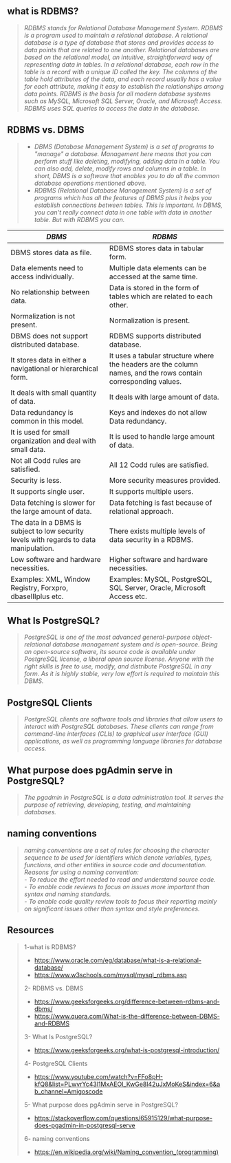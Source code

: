 ## what is RDBMS?
>*RDBMS stands for Relational Database Management System. RDBMS is a program used to maintain a relational database. A relational database is a type of database that stores and provides access to data points that are related to one another. Relational databases are based on the relational model, an intuitive, straightforward way of representing data in tables. In a relational database, each row in the table is a record with a unique ID called the key. The columns of the table hold attributes of the data, and each record usually has a value for each attribute, making it easy to establish the relationships among data points. RDBMS is the basis for all modern database systems such as MySQL, Microsoft SQL Server, Oracle, and Microsoft Access. RDBMS uses SQL queries to access the data in the database.*

## RDBMS vs. DBMS
>- *DBMS (Database Management System) is a set of programs to "manage" a database. Management here means that you can perform stuff like deleting, modifying, adding data in a table. You can also add, delete, modify rows and columns in a table. In short, DBMS is a software that enables you to do all the common database operations mentioned above.*
>- *RDBMS (Relational Database Management System) is a set of programs which has all the features of DBMS plus it helps you establish connections between tables. This is important. In DBMS, you can't really connect data in one table with data in another table. But with RDBMS you can.*

|<center>*DBMS*</center>|<center>*RDBMS*</center>|
| :---- | :--- |
| DBMS stores data as file. | RDBMS stores data in tabular form.|
| Data elements need to access individually. | Multiple data elements can be accessed at the same time.|
| No relationship between data. | Data is stored in the form of tables which are related to each other.|
| Normalization is not present.	| Normalization is present.|
| DBMS does not support distributed database.|	RDBMS supports distributed database.|
|It stores data in either a navigational or hierarchical form.|	It uses a tabular structure where the headers are the column names, and the rows contain corresponding values.|
|It deals with small quantity of data.|	It deals with large amount of data.|
|Data redundancy is common in this model.|	Keys and indexes do not allow Data redundancy.|
|It is used for small organization and deal with small data.|	It is used to handle large amount of data.|
|Not all Codd rules are satisfied.|	All 12 Codd rules are satisfied.|
|Security is less.|	More security measures provided.|
|It supports single user.|	It supports multiple users.|
|Data fetching is slower for the large amount of data.|	Data fetching is fast because of relational approach.|
|The data in a DBMS is subject to low security levels with regards to data manipulation.|	There exists multiple levels of data security in a RDBMS.|
|Low software and hardware necessities.|	Higher software and hardware necessities.|
|Examples: XML, Window Registry, Forxpro, dbaseIIIplus etc.|	Examples: MySQL, PostgreSQL, SQL Server, Oracle, Microsoft Access etc.|

## What Is PostgreSQL?
>*PostgreSQL is one of the most advanced general-purpose object-relational database management system and is open-source. Being an open-source software, its source code is available under PostgreSQL license, a liberal open source license. Anyone with the right skills is free to use, modify, and distribute PostgreSQL in any form. As it is highly stable, very low effort is required to maintain this DBMS.*

## PostgreSQL Clients
>*PostgreSQL clients are software tools and libraries that allow users to interact with PostgreSQL databases. These clients can range from command-line interfaces (CLIs) to graphical user interface (GUI) applications, as well as programming language libraries for database access.*

## What purpose does pgAdmin serve in PostgreSQL?
>*The pgadmin in PostgreSQL is a data administration tool. It serves the purpose of retrieving, developing, testing, and maintaining databases.*

## naming conventions
>*naming conventions are a set of rules for choosing the character sequence to be used for identifiers which denote variables, types, functions, and other entities in source code and documentation.<br>Reasons for using a naming convention:<br> - To reduce the effort needed to read and understand source code.<br> - To enable code reviews to focus on issues more important than syntax and naming standards. <br>- To enable code quality review tools to focus their reporting mainly on significant issues other than syntax and style preferences.*

## Resources
>1-what is RDBMS?
>- https://www.oracle.com/eg/database/what-is-a-relational-database/
>- https://www.w3schools.com/mysql/mysql_rdbms.asp
>
>2- RDBMS vs. DBMS
>- https://www.geeksforgeeks.org/difference-between-rdbms-and-dbms/
>- https://www.quora.com/What-is-the-difference-between-DBMS-and-RDBMS
>
>3- What Is PostgreSQL?
>- https://www.geeksforgeeks.org/what-is-postgresql-introduction/
>
>4- PostgreSQL Clients
>- https://www.youtube.com/watch?v=FFo8pH-kfQ8&list=PLwvrYc43l1MxAEOI_KwGe8l42uJxMoKeS&index=6&ab_channel=Amigoscode
>
>5- What purpose does pgAdmin serve in PostgreSQL?
>- https://stackoverflow.com/questions/65915129/what-purpose-does-pgadmin-in-postgresql-serve
>
>6- naming conventions
>- https://en.wikipedia.org/wiki/Naming_convention_(programming)
